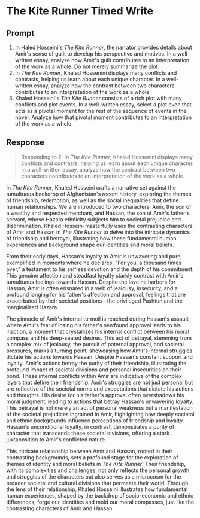 # The Kite Runner Timed Write

## Prompt

1. In Haled Hosseini's *The Kite Runner*, the narrator provides details about Amir's sense of guilt to develop his perspective and motives. In a well-written essay, analyze how Amir's guilt contributes to an interpretation of the work as a whole. Do not merely summarize the plot.
2. In *The Kite Runner*, Khaled Hossenini displays many conflicts and contrasts, helping us learn about each unique character. In a well-written essay, analyze how the contrast between two characters contributes to an interpretation of the work as a whole.
3. Khaled Hosseini's *The Kite Runner* consists of a rich plot with many conflicts and plot events. In a well-written essay, select a plot even that acts as a pivotal moment for the rest of the sequence of events in the novel. Analyze how that pivotal moment contributes to an interpretation of the work as a whole.

## Response

> Responding to 2. In *The Kite Runner*, Khaled Hossenini displays many conflicts and contrasts, helping us learn about each unique character. In a well-written essay, analyze how the contrast between two characters contributes to an interpretation of the work as a whole.

In *The Kite Runner*, Khaled Hosseini crafts a narrative set against the tumultuous backdrop of Afghanistan's recent history, exploring the themes of friendship, redemption, as well as the social inequalities that define human relationships. We are introduced to two characters: Amir, the son of a wealthy and respected merchant, and Hassan, the son of Amir's father's servant, whose Hazara ethnicity subjects him to societal prejudice and discrimination. Khaled Hosseini masterfully uses the contrasting characters of Amir and Hassan in *The Kite Runner* to delve into the intricate dynamics of friendship and betrayal, illustrating how these fundamental human experiences and background shape our identities and moral beliefs.

From their early days, Hassan's loyalty to Amir is unwavering and pure, exemplified in moments where he declares, "For you, a thousand times over," a testament to his selfless devotion and the depth of his commitment. This genuine affection and steadfast loyalty starkly contrast with Amir's tumultuous feelings towards Hassan. Despite the love he harbors for Hassan, Amir is often ensnared in a web of jealousy, insecurity, and a profound longing for his father's affection and approval, feelings that are exacerbated by their societal positions—the privileged Pashtun and the marginalized Hazara. 

The pinnacle of Amir's internal turmoil is reached during Hassan's assault, where Amir's fear of losing his father's newfound approval leads to his inaction, a moment that crystallizes his internal conflict between his moral compass and his deep-seated desires. This act of betrayal, stemming from a complex mix of jealousy, the pursuit of paternal approval, and societal pressures, marks a turning point, showcasing how Amir's internal struggles dictate his actions towards Hassan. Despite Hassan's constant support and loyalty, Amir's actions betray the purity of their friendship, illustrating the profound impact of societal divisions and personal insecurities on their bond. These internal conflicts within Amir are indicative of the complex layers that define their friendship. Amir's struggles are not just personal but are reflective of the societal norms and expectations that dictate his actions and thoughts. His desire for his father's approval often overshadows his moral judgment, leading to actions that betray Hassan's unwavering loyalty. This betrayal is not merely an act of personal weakness but a manifestation of the societal prejudices ingrained in Amir, highlighting how deeply societal and ethnic backgrounds influence perceptions of friendship and loyalty. Hassan's unconditional loyalty, in contrast, demonstrates a purity of character that transcends these societal divisions, offering a stark juxtaposition to Amir's conflicted nature.

This intricate relationship between Amir and Hassan, rooted in their contrasting backgrounds, sets a profound stage for the exploration of themes of identity and moral beliefs in *The Kite Runner*. Their friendship, with its complexities and challenges, not only reflects the personal growth and struggles of the characters but also serves as a microcosm for the broader societal and cultural divisions that permeate their world. Through the lens of their relationship, Khaled Hosseini illustrates how fundamental human experiences, shaped by the backdrop of socio-economic and ethnic differences, forge our identities and mold our moral compasses, just like the contrasting characters of Amir and Hassan.

















